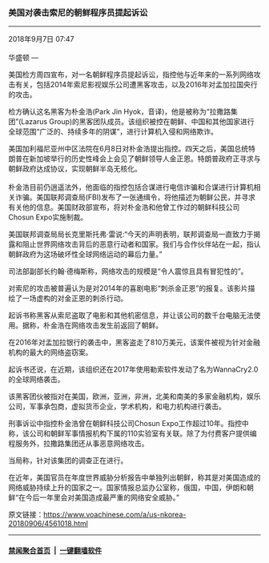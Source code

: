 ### 美国对袭击索尼的朝鲜程序员提起诉讼
------------------------

<div class="published">
 <span class="date" title="中国时间">
  <time datetime="2018-09-07T07:47:51+08:00">
   2018年9月7日 07:47
  </time>
 </span>
</div>
<br/>
<div class="wsw">
 <span class="dateline">
  华盛顿 —
 </span>
 <p>
  美国检方周四宣布，对一名朝鲜程序员提起诉讼，指控他与近年来的一系列网络攻击有关，包括2014年索尼影视娱乐公司遭黑客攻击，以及2016年对孟加拉国央行的攻击。
 </p>
 <p>
  检方确认这名黑客为朴金浩(Park Jin Hyok，音译)，他是被称为“拉撒路集团”(Lazarus Group)的黑客团队成员。该组织被控在朝鲜、中国和其他国家进行全球范围“广泛的、持续多年的阴谋”，进行计算机入侵和网络欺诈。
 </p>
 <p>
  美国加利福尼亚州中区法院在6月8日对朴金浩提出指控。四天之后，美国总统特朗普在新加坡举行的历史性峰会上会见了朝鲜领导人金正恩。特朗普政府正寻求与朝鲜政府达成协议，实现朝鲜半岛无核化。
  <br/>
  <br/>
  朴金浩目前仍逍遥法外，他面临的指控包括合谋进行电信诈骗和合谋进行计算机相关诈骗。美国联邦调查局(FBI)发布了一张通缉令，将他描述为朝鲜公民，并寻求有关他的信息。美国财政部宣布，将对朴金浩和他曾工作过的朝鲜科技公司Chosun Expo实施制裁。
 </p>
 <p>
  美国联邦调查局局长克里斯托弗·雷说:“今天的声明表明，联邦调查局一直致力于揭露和阻止世界网络攻击背后的恶意行动者和国家。我们与合作伙伴站在一起，指认朝鲜政府为这场破坏性全球网络运动的幕后力量。”
 </p>
 <p>
  司法部副部长约翰·德梅斯称，网络攻击的规模是“令人震惊且具有冒犯性的”。
 </p>
 <p>
  对索尼的攻击被普遍认为是对2014年的喜剧电影“刺杀金正恩”的报复。该影片描绘了一场虚构的对金正恩的刺杀行动。
 </p>
 <p>
  起诉书称黑客从索尼盗取了电影和其他机密信息，并让该公司的数千台电脑无法使用。据称，朴金浩在网络攻击发生前返回了朝鲜。
 </p>
 <p>
  在2016年对孟加拉银行的袭击中，黑客盗走了810万美元，该案件被视为针对金融机构的最大的网络盗窃案。
 </p>
 <p>
  起诉书还说，在近期，该组织还在2017年使用勒索软件发动了名为WannaCry2.0的全球网络袭击。
 </p>
 <p>
  该黑客团伙被指对在美国，欧洲，亚洲，非洲，北美和南美的多家金融机构，娱乐公司，军事承包商，虚拟货币企业，学术机构，和电力机构进行袭击。
 </p>
 <p>
  刑事诉讼中指控朴金浩曾在朝鲜科技公司Chosun Expo工作超过10年。指控中称，该公司和朝鲜军事情报机构下属的110实验室有关联。除了为付费客户提供编程服务外，拉撒路集团还从事恶意网络攻击。
 </p>
 <p>
  当局称，针对该集团的调查正在进行。
 </p>
 <p>
  在近年，美国官员在年度世界威胁分析报告中单独列出朝鲜，称其是对美国造成的网络威胁持续上升的国家之一。国家情报总监办公室称，俄国，中国，伊朗和朝鲜“在今后一年里会对美国造成最严重的网络安全威胁。”
 </p>
 <p>
 </p>
</div>

原文链接：https://www.voachinese.com/a/us-nkorea-20180906/4561018.html


------------------------
#### [禁闻聚合首页](https://github.com/gfw-breaker/banned-news/blob/master/README.md) &nbsp;|&nbsp;  [一键翻墙软件](https://github.com/gfw-breaker/nogfw/blob/master/README.md)